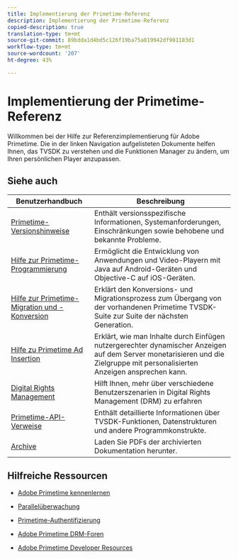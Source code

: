 ```yaml
---
title: Implementierung der Primetime-Referenz
description: Implementierung der Primetime-Referenz
copied-description: true
translation-type: tm+mt
source-git-commit: 89bdda1d4bd5c126f19ba75a819942df901183d1
workflow-type: tm+mt
source-wordcount: '207'
ht-degree: 43%

---
```



# Implementierung der Primetime-Referenz

Willkommen bei der Hilfe zur Referenzimplementierung für Adobe Primetime. Die in der linken Navigation aufgelisteten Dokumente helfen Ihnen, das TVSDK zu verstehen und die Funktionen Manager zu ändern, um Ihren persönlichen Player anzupassen.

## Siehe auch

| Benutzerhandbuch | Beschreibung |
|--- |--- |
| [Primetime-Versionshinweise](/help/release-notes/home.md) | Enthält versionsspezifische Informationen, Systemanforderungen, Einschränkungen sowie behobene und bekannte Probleme. |
| [Hilfe zur Primetime-Programmierung](/help/programming/home.md) | Ermöglicht die Entwicklung von Anwendungen und Video-Playern mit Java auf Android-Geräten und Objective-C auf iOS-Geräten. |
| [Hilfe zur Primetime-Migration und -Konversion](/help/migration-guides/home.md) | Erklärt den Konversions- und Migrationsprozess zum Übergang von der vorhandenen Primetime TVSDK-Suite zur Suite der nächsten Generation. |
| [Hilfe zu Primetime Ad Insertion](/help/primetime-ad-insertion/home.md) | Erklärt, wie man Inhalte durch Einfügen nutzergerechter dynamischer Anzeigen auf dem Server monetarisieren und die Zielgruppe mit personalisierten Anzeigen ansprechen kann. |
| [Digital Rights Management](/help/digital-rights-management/home.md) | Hilft Ihnen, mehr über verschiedene Benutzerszenarien in Digital Rights Management (DRM) zu erfahren |
| [Primetime-API-Verweise](/help/reference/api-references.md) | Enthält detaillierte Informationen über TVSDK-Funktionen, Datenstrukturen und andere Programmkonstrukte. |
| [Archive](https://helpx.adobe.com/primetime/archives.html) | Laden Sie PDFs der archivierten Dokumentation herunter. |

## Hilfreiche Ressourcen

* [Adobe Primetime kennenlernen](https://www.adobe.com/in/marketing/primetime.html)

* [Parallelüberwachung](https://tve.helpdocsonline.com/concurrency-monitoring-introduction)

* [Primetime-Authentifizierung](https://tve.helpdocsonline.com/home)

* [Adobe Primetime DRM-Foren](https://forums.adobe.com/community/adobe_access)

* [Adobe Primetime Developer Resources](https://www.adobe.com/devnet/primetime.html)